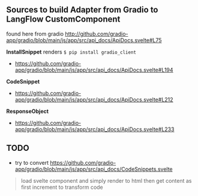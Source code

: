 
## Sources to build Adapter from Gradio to LangFlow CustomComponent

found here from gradio
http://github.com/gradio-app/gradio/blob/main/js/app/src/api_docs/ApiDocs.svelte#L75


**InstallSnippet** renders `$ pip install gradio_client`
- https://github.com/gradio-app/gradio/blob/main/js/app/src/api_docs/ApiDocs.svelte#L194

**CodeSnippet**
- https://github.com/gradio-app/gradio/blob/main/js/app/src/api_docs/ApiDocs.svelte#L212

**ResponseObject**
- https://github.com/gradio-app/gradio/blob/main/js/app/src/api_docs/ApiDocs.svelte#L233

## TODO
- try to convert https://github.com/gradio-app/gradio/blob/main/js/app/src/api_docs/CodeSnippets.svelte


> load svelte component and simply render to html then get content
> as first increment to transform code
